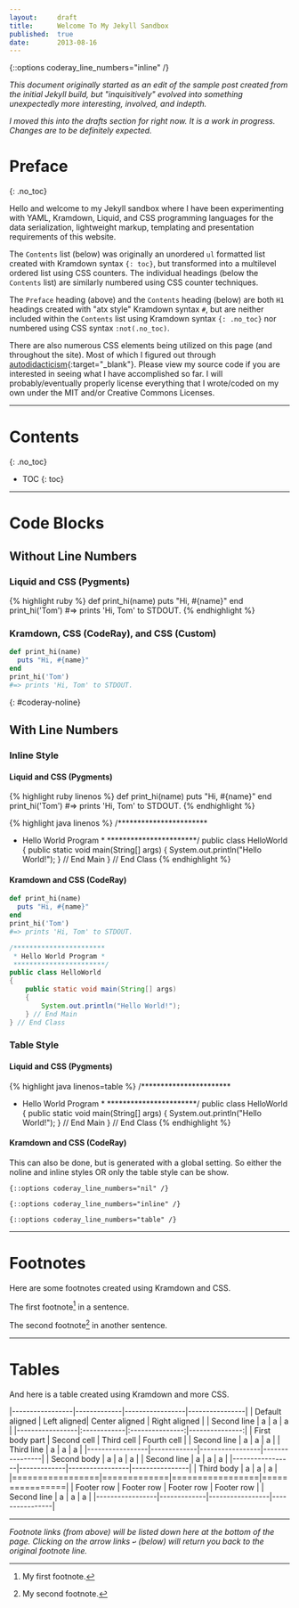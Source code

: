 ```yaml
---
layout:     draft
title:      Welcome To My Jekyll Sandbox
published:  true
date:       2013-08-16
---
```


{::options coderay_line_numbers="inline" /}

*This document originally started as an edit of the sample post created from the initial Jekyll build, but "inquisitively" evolved into something unexpectedly more interesting, involved, and indepth.*

*I moved this into the drafts section for right now. It is a work in progress. Changes are to be definitely expected.*

# Preface
{: .no_toc}

Hello and welcome to my Jekyll sandbox where I have been experimenting with YAML, Kramdown, Liquid, and CSS programming languages for the data serialization, lightweight markup, templating and presentation requirements of this website.

The `Contents` list (below) was originally an unordered `ul` formatted list created with Kramdown syntax `{: toc}`, but transformed into a multilevel ordered list using CSS counters. The individual headings (below the `Contents` list) are similarly numbered using CSS counter techniques.

The `Preface` heading (above) and the `Contents` heading (below) are both `H1` headings created with "atx style" Kramdown syntax `#`, but are neither included within the `Contents` list using Kramdown syntax `{: .no_toc}` nor numbered using CSS syntax `:not(.no_toc)`.

There are also numerous CSS elements being utilized on this page (and throughout the site). Most of which I figured out through [autodidacticism][]{:target="_blank"}. Please view my source code if you are interested in seeing what I have accomplished so far. I will probably/eventually properly license everything that I wrote/coded on my own under the MIT and/or Creative Commons Licenses.

[autodidacticism]: http://en.wikipedia.org/wiki/Autodidacticism "self-directed learning"

---

# Contents
{: .no_toc}

* TOC
{: toc}

---

# Code Blocks

## Without Line Numbers

### Liquid and CSS (Pygments)

{% highlight ruby %}
def print_hi(name)
  puts "Hi, #{name}"
end
print_hi('Tom')
#=> prints 'Hi, Tom' to STDOUT.
{% endhighlight %}

### Kramdown, CSS (CodeRay), and CSS (Custom)

~~~ ruby
def print_hi(name)
  puts "Hi, #{name}"
end
print_hi('Tom')
#=> prints 'Hi, Tom' to STDOUT.
~~~
{: #coderay-noline}

## With Line Numbers

### Inline Style

#### Liquid and CSS (Pygments)

{% highlight ruby linenos %}
def print_hi(name)
  puts "Hi, #{name}"
end
print_hi('Tom')
#=> prints 'Hi, Tom' to STDOUT.
{% endhighlight %}

{% highlight java linenos %}
/***********************
 * Hello World Program *
 ***********************/
public class HelloWorld
{
    public static void main(String[] args)
    {
        System.out.println("Hello World!");
    } // End Main
} // End Class
{% endhighlight %}

#### Kramdown and CSS (CodeRay)

~~~ ruby
def print_hi(name)
  puts "Hi, #{name}"
end
print_hi('Tom')
#=> prints 'Hi, Tom' to STDOUT.
~~~

~~~ java
/***********************
 * Hello World Program *
 ***********************/
public class HelloWorld
{
    public static void main(String[] args)
    {
        System.out.println("Hello World!");
    } // End Main
} // End Class
~~~

### Table Style

#### Liquid and CSS (Pygments)

{% highlight java linenos=table %}
/***********************
 * Hello World Program *
 ***********************/
public class HelloWorld
{
    public static void main(String[] args)
    {
        System.out.println("Hello World!");
    } // End Main
} // End Class
{% endhighlight %}

#### Kramdown and CSS (CodeRay)

This can also be done, but is generated with a global setting. So either the noline and inline styles OR only the table style can be show.

`{::options coderay_line_numbers="nil" /}`

`{::options coderay_line_numbers="inline" /}`

`{::options coderay_line_numbers="table" /}`

---

# Footnotes

Here are some footnotes created using Kramdown and CSS.

The first footnote[^foot1] in a sentence.

The second footnote[^foot2] in another sentence.

[^foot1]: My first footnote.

[^foot2]: My second footnote.

---

# Tables

And here is a table created using Kramdown and more CSS.

|-----------------|-------------|-----------------|----------------|
| Default aligned | Left aligned| Center aligned  | Right aligned  |
| Second line     | a           | a               | a              |
|-----------------|:------------|:---------------:|---------------:|
| First body part | Second cell | Third cell      | Fourth cell    |
| Second line     | a           | a               | a              |
| Third line      | a           | a               | a              |
|-----------------|-------------|-----------------|----------------|
| Second body     | a           | a               | a              |
| Second line     | a           | a               | a              |
|-----------------|-------------|-----------------|----------------|
| Third body      | a           | a               | a              |
|=================|=============|=================|================|
| Footer row      | Footer row  | Footer row      | Footer row     |
| Second line     | a           | a               | a              |
|-----------------|-------------|-----------------|----------------|

---

*Footnote links (from above) will be listed down here at the bottom of the page. Clicking on the arrow links `↩` (below) will return you back to the original footnote line.*
